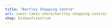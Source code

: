 ```yaml
---
title: "Bartley Shopping Centre"
url: /west-lakes-shore/bartley-shopping-centre/
shop: Einkaufszentrum
---
```

